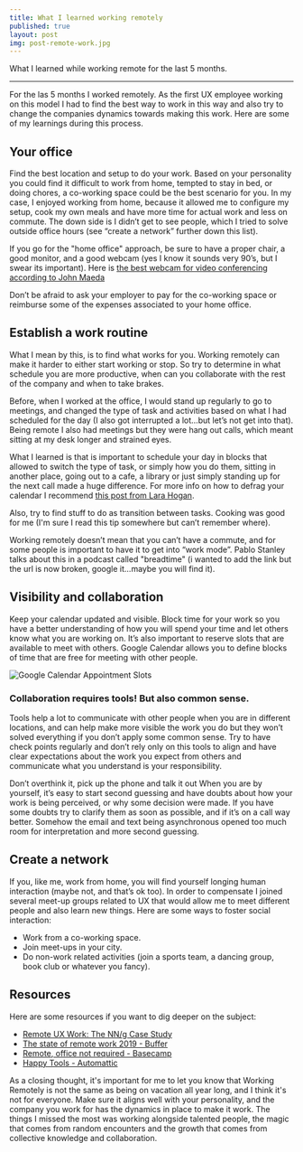 ```yaml
---
title: What I learned working remotely
published: true
layout: post
img: post-remote-work.jpg
---
```

What I learned while working remote for the last 5 months.

---
For the las 5 months I worked remotely. As the first UX employee working on this model I had to find the best way to work in this way and also try to change the companies dynamics towards making this work. Here are some of my learnings during this process.


## Your office
Find the best location and setup to do your work. Based on your personality you could find it difficult to work from home, tempted to stay in bed, or doing chores, a co-working space could be the best scenario for you. In my case, I enjoyed working from home, because it allowed me to configure my setup, cook my own meals and have more time for actual work and less on commute. The down side is I didn’t get to see people, which I tried to solve outside office hours (see “create a network” further down this list).

If you go for the "home office" approach, be sure to have a proper chair, a good monitor, and a good webcam (yes I know it sounds very 90’s, but I swear its important). Here is [the best webcam for video conferencing according to John Maeda](https://maeda.pm/2017/11/04/the-best-webcam-at-least-for-me/ "theist web cam - according to John Maeda")

Don’t be afraid to ask your employer to pay for the co-working space or reimburse some of the expenses associated to your home office.


## Establish a work routine
What I mean by this, is to find what works for you. Working remotely can make it harder to either start working or stop. So try to determine in what schedule you are more productive, when can you collaborate with the rest of the company and when to take brakes.

Before, when I worked at the office, I would stand up regularly to go to meetings, and changed the type of task and activities based on what I had scheduled for the day (I also got interrupted a lot…but let’s not get into that). Being remote I also had meetings but they were hang out calls, which meant sitting at my desk longer and strained eyes.

What I learned is that is important to schedule your day in blocks that allowed to switch the type of task, or simply how you do them, sitting in another place, going out to a cafe, a library or just simply standing up for the next call made a huge difference. For more info on how to defrag your calendar I recommend [this post from Lara Hogan](https://larahogan.me/blog/manager-energy-drain/).

Also, try to find stuff to do as transition between tasks. Cooking was good for me (I'm sure I read this tip somewhere but can’t remember where).

Working remotely doesn’t mean that you can’t have a commute, and for some people is important to have it to get into “work mode”. Pablo Stanley talks about this in a podcast called "breadtime" (i wanted to add the link but the url is now broken, google it...maybe you will find it).


## Visibility and collaboration
Keep your calendar updated and visible. Block time for your work so you have a better understanding of how you will spend your time and let others know what you are working on.
It’s also important to reserve slots that are available to meet with others. Google Calendar allows you to define blocks of time that are free for meeting with other people.

![Google Calendar Appointment Slots]({{site.baseurl}}/images/google_calendar_appointment_slots.png)

### Collaboration requires tools! But also common sense.
Tools help a lot to communicate with other people when you are in different locations, and can help make more visible the work you do but they won’t solved everything if you don’t apply some common sense. Try to have check points regularly and don’t rely only on this tools to align and have clear expectations about the work you expect from others and communicate what you understand is your responsibility.

Don’t overthink it, pick up the phone and talk it out
When you are by yourself, it’s easy to start second guessing and have doubts about how your work is being perceived, or why some decision were made. If you have some doubts try to clarify them as soon as possible, and if it’s on a call way better. Somehow the email and text being asynchronous opened too much room for interpretation and more second guessing.


## Create a network
If you, like me, work from home, you will find yourself longing human interaction (maybe not, and that’s ok too). In order to compensate I joined several meet-up groups related to UX that would allow me to meet different people and also learn new things. Here are some ways to foster social interaction:
* Work from a co-working space.
* Join meet-ups in your city.
* Do non-work related activities (join a sports team, a dancing group, book club or whatever you fancy).


## Resources
Here are some resources if you want to dig deeper on the subject:

* [Remote UX Work: The NN/g Case Study](https://www.nngroup.com/articles/remote-ux-work-nng-case-study/ "Remote UX Work: The NN/g Case Study")
* [The state of remote work 2019 - Buffer](https://buffer.com/state-of-remote-work-2019 "The state of remote work - Buffer")
* [Remote, office not required - Basecamp](https://basecamp.com/books/remote "Book: Remote, Office not required by Basecamp")
* [Happy Tools - Automattic](https://ma.tt/2019/04/happy-tools/ "Happy Tools by Automattic")


As a closing thought, it's important for me to let you know that Working Remotely is not the same as being on vacation all year long, and I think it's not for everyone. Make sure it aligns well with your personality, and the company you work for has the dynamics in place to make it work. The things I missed the most was working alongside talented people, the magic that comes from random encounters and the growth that comes from collective knowledge and collaboration.

